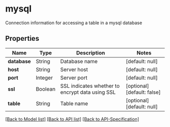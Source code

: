 # mysql
Connection information for accessing a table in a mysql database
## Properties
Name | Type | Description | Notes
------------ | ------------- | ------------- | -------------
**database** | String | Database name | [default: null]
**host** | String | Server host | [default: null]
**port** | Integer | Server port | [default: null]
**ssl** | Boolean | SSL indicates whether to encrypt data using SSL | [optional] [default: false]
**table** | String | Table name | [optional] [default: null]

[[Back to Model list]](../README.md#documentation-for-models) [[Back to API list]](../README.md#documentation-for-api-endpoints) [[Back to API-Specification]](../README.md)

